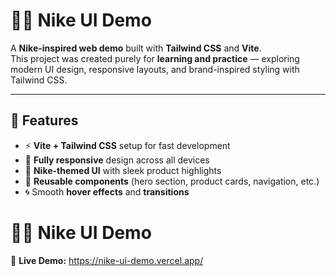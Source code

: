 # 🏃‍♂️ Nike UI Demo

A **Nike-inspired web demo** built with **Tailwind CSS** and **Vite**.  
This project was created purely for **learning and practice** — exploring modern UI design, responsive layouts, and brand-inspired styling with Tailwind CSS.

---

## 🚀 Features

- ⚡ **Vite + Tailwind CSS** setup for fast development  
- 📱 **Fully responsive** design across all devices  
- 🎨 **Nike-themed UI** with sleek product highlights  
- 🧩 **Reusable components** (hero section, product cards, navigation, etc.)  
- 🌀 Smooth **hover effects** and **transitions**

# 🏃‍♂️ Nike UI Demo  
🔗 **Live Demo:** https://nike-ui-demo.vercel.app/
